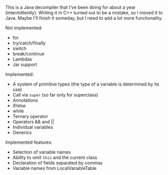 This is a Java decompiler that I've been doing for about a year (intermittently).
Writing it in C++ turned out to be a mistake, so I moved it to Java.
Maybe I'll finish it someday, but I need to add a lot more functionality.

Not implemented:
- for
- try/catch/finally
- switch
- break/continue
- Lambdas
- Jar support

Implemented:
- A system of primitive types (the type of a variable is determined by its use)
- Call via `super` (so far only for superclass)
- Annotations
- if/else
- while
- Ternary operator
- Operators && and ||
- Individual variables
- Generics

Implemented features:
- Selection of variable names
- Ability to omit `this` and the current class
- Declaration of fields separated by commas
- Variable names from LocalVariableTable
